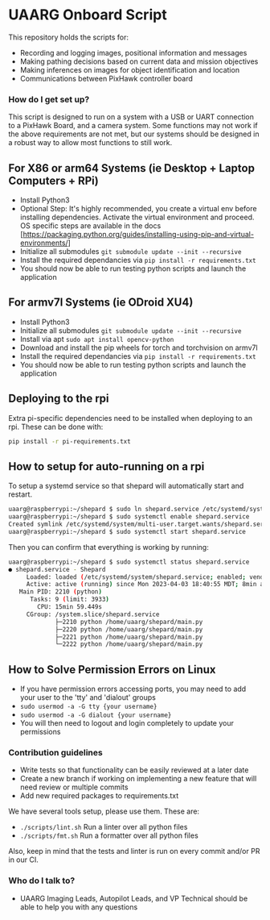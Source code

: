 # UAARG Onboard Script #

This repository holds the scripts for:

* Recording and logging images, positional information and messages
* Making pathing decisions based on current data and mission objectives
* Making inferences on images for object identification and location
* Communications between PixHawk controller board

### How do I get set up? ###

This script is designed to run on a system with a USB or UART connection to a PixHawk Board, and a camera system. Some functions may not work if the above requirements are not met, but our systems should be designed in a robust way to allow most functions to still work.

## For X86 or arm64 Systems (ie Desktop + Laptop Computers + RPi)

* Install Python3
* Optional Step: It's highly recommended, you create a virtual env before installing dependencies. Activate the virtual environment and proceed. OS specific steps are available in the docs [https://packaging.python.org/guides/installing-using-pip-and-virtual-environments/]
* Initialize all submodules ```git submodule update --init --recursive```
* Install the required dependancies via ```pip install -r requirements.txt```
* You should now be able to run testing python scripts and launch the application

## For armv7l Systems (ie ODroid XU4)

* Install Python3
* Initialize all submodules ```git submodule update --init --recursive```
* Install via apt ```sudo apt install opencv-python```
* Download and install the pip wheels for torch and torchvision on armv7l
* Install the required dependancies via ```pip install -r requirements.txt```
* You should now be able to run testing python scripts and launch the application

## Deploying to the rpi

Extra pi-specific dependencies need to be installed when deploying to an rpi.
These can be done with:

```sh
pip install -r pi-requirements.txt
```

## How to setup for auto-running on a rpi

To setup a systemd service so that shepard will automatically start and
restart.

```sh
uaarg@raspberrypi:~/shepard $ sudo ln shepard.service /etc/systemd/system
uaarg@raspberrypi:~/shepard $ sudo systemctl enable shepard.service 
Created symlink /etc/systemd/system/multi-user.target.wants/shepard.service → /etc/systemd/system/shepard.service.
uaarg@raspberrypi:~/shepard $ sudo systemctl start shepard.service
```

Then you can confirm that everything is working by running:

```sh
uaarg@raspberrypi:~/shepard $ sudo systemctl status shepard.service 
● shepard.service - Shepard
     Loaded: loaded (/etc/systemd/system/shepard.service; enabled; vendor preset: enabled)
     Active: active (running) since Mon 2023-04-03 18:40:55 MDT; 8min ago
   Main PID: 2210 (python)
      Tasks: 9 (limit: 3933)
        CPU: 15min 59.449s
     CGroup: /system.slice/shepard.service
             ├─2210 python /home/uaarg/shepard/main.py
             ├─2220 python /home/uaarg/shepard/main.py
             ├─2221 python /home/uaarg/shepard/main.py
             └─2222 python /home/uaarg/shepard/main.py
```

## How to Solve Permission Errors on Linux

* If you have permission errors accessing ports, you may need to add your user to the 'tty' and 'dialout' groups
* ```sudo usermod -a -G tty {your username}```
* ```sudo usermod -a -G dialout {your username}```
* You will then need to logout and login completely to update your permissions

### Contribution guidelines ###

* Write tests so that functionality can be easily reviewed at a later date
* Create a new branch if working on implementing a new feature that will need review or multiple commits
* Add new required packages to requirements.txt

We have several tools setup, please use them. These are:

- `./scripts/lint.sh` Run a linter over all python files
- `./scripts/fmt.sh` Run a formatter over all python files

Also, keep in mind that the tests and linter is run on every commit and/or PR in our CI.

### Who do I talk to? ###

* UAARG Imaging Leads, Autopilot Leads, and VP Technical should be able to help you with any questions
